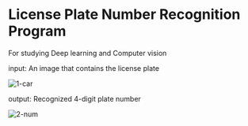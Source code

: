 # License Plate Number Recognition Program
For studying Deep learning and Computer vision

input: An image that contains the license plate

![1-car](https://github.com/NaHyeon520/License-Plate-Number-Recognition-Program/assets/62274608/b86a6244-fe1e-482b-8250-44bb6d7c4d73)

output: Recognized 4-digit plate number

![2-num](https://github.com/NaHyeon520/License-Plate-Number-Recognition-Program/assets/62274608/7661d4c9-306b-4678-a1f5-5244d1b4e3fe)
